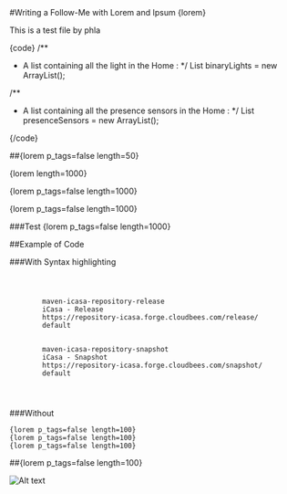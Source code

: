 <article  markdown="1">
#Writing a Follow-Me with Lorem and Ipsum
{lorem}

This is a test file by phla

{code} 
/**
 * A list containing all the light in the Home :
 */
List<BinaryLight> binaryLights = new ArrayList<BinaryLight>();

/**
 * A list containing all the presence sensors in the Home :
 */
List<PresenceSensor> presenceSensors = new ArrayList<PresenceSensor>();

{/code} 

##{lorem p_tags=false length=50}

{lorem length=1000}

{lorem p_tags=false length=1000}

{lorem p_tags=false length=1000}

###Test
{lorem p_tags=false length=1000}

##Example of Code 

###With Syntax highlighting 

<code >
<pre  class="brush: java">
    <repository>
		<id>maven-icasa-repository-release</id>
		<name>iCasa - Release</name>
		<url>https://repository-icasa.forge.cloudbees.com/release/</url>
		<layout>default</layout>
	</repository>
	<repository>
		<id>maven-icasa-repository-snapshot</id>
		<name>iCasa - Snapshot</name>
		<url>https://repository-icasa.forge.cloudbees.com/snapshot/</url>
		<layout>default</layout>
	</repository>
</pre>
</code>

###Without

	{lorem p_tags=false length=100}
	{lorem p_tags=false length=100}
	{lorem p_tags=false length=100}	

##{lorem p_tags=false length=100}

![Alt text](templates/IDE.png)

</article>